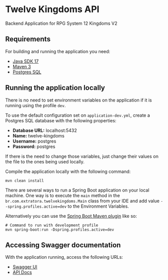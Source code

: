# Twelve Kingdoms API

Backend Application for RPG System 12 Kingdoms V2

## Requirements

For building and running the application you need:

- [Java SDK 17](https://www.oracle.com/java/technologies/javase/jdk17-archive-downloads.html)
- [Maven 3](https://maven.apache.org)
- [Postgres SQL](https://www.postgresql.org/)

## Running the application locally

There is no need to set environment variables on the application if it is running using the profile `dev`.

To use the default configuration set on `application-dev.yml`, create a Postgres SQL database with the following
properties:

- **Database URL:** localhost:5432
- **Name:** twelve-kingdoms
- **Username:** postgres
- **Password:** postgres

If there is the need to change those variables, just change their values on the file to the ones being used locally.

Compile the application locally with the following command:

```shell
mvn clean install
```

There are several ways to run a Spring Boot application on your local machine. One way is to execute the `main` method
in the `br.com.extratora.twelvekingdoms.Main` class from your IDE and add value `--spring.profiles.active=dev` to
the Environment Variables.

Alternatively you can use
the [Spring Boot Maven plugin](https://docs.spring.io/spring-boot/docs/current/reference/html/build-tool-plugins-maven-plugin.html)
like so:

```shell
# Command to run with development profile
mvn spring-boot:run -Dspring.profiles.active=dev
```

## Accessing Swagger documentation

With the application running, access the following URLs:

- [Swagger UI](http://localhost:8080/swagger-ui/index.html#/)
- [API Docs](http://http://localhost:8080/api-docs)